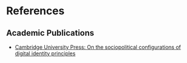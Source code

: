 # References
## Academic Publications
* [Cambridge University Press: On the sociopolitical configurations of digital identity principles](https://www.cambridge.org/core/journals/data-and-policy/article/on-the-sociopolitical-configurations-of-digital-identity-principles/B146882ADFD17654BDD5FD5703F7130F)
